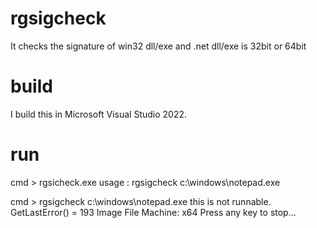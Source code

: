# rgsigcheck
It checks the signature of win32 dll/exe and .net dll/exe is 32bit or 64bit

# build
I build this in Microsoft Visual Studio 2022.

# run
cmd > rgsicheck.exe
usage : rgsigcheck c:\windows\notepad.exe

cmd > rgsigcheck c:\windows\notepad.exe
this is not runnable. GetLastError() = 193
Image File Machine: x64
Press any key to stop...
